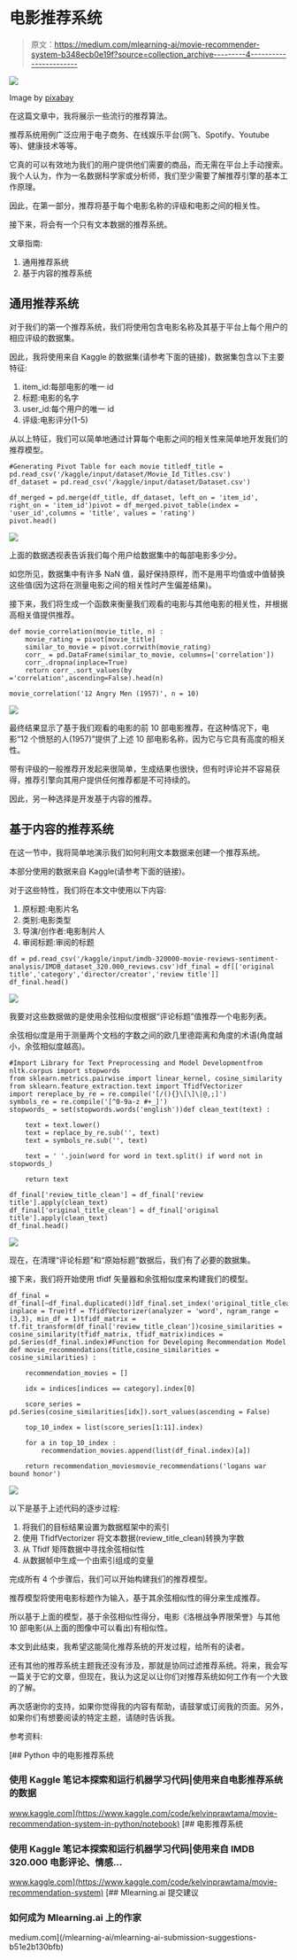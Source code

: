 # 电影推荐系统

> 原文：<https://medium.com/mlearning-ai/movie-recommender-system-b348ecb0e19f?source=collection_archive---------4----------------------->

![](img/f73990259c9d828605bc460f6b339b19.png)

Image by [pixabay](https://pixabay.com/illustrations/question-mark-pile-question-mark-1495858/)

在这篇文章中，我将展示一些流行的推荐算法。

推荐系统用例广泛应用于电子商务、在线娱乐平台(网飞、Spotify、Youtube 等)、健康技术等等。

它真的可以有效地为我们的用户提供他们需要的商品，而无需在平台上手动搜索。我个人认为，作为一名数据科学家或分析师，我们至少需要了解推荐引擎的基本工作原理。

因此，在第一部分，推荐将基于每个电影名称的评级和电影之间的相关性。

接下来，将会有一个只有文本数据的推荐系统。

文章指南:

1.  通用推荐系统
2.  基于内容的推荐系统

## **通用推荐系统**

对于我们的第一个推荐系统，我们将使用包含电影名称及其基于平台上每个用户的相应评级的数据集。

因此，我将使用来自 Kaggle 的数据集(请参考下面的链接)，数据集包含以下主要特征:

1.  item_id:每部电影的唯一 id
2.  标题:电影的名字
3.  user_id:每个用户的唯一 id
4.  评级:电影评分(1-5)

从以上特征，我们可以简单地通过计算每个电影之间的相关性来简单地开发我们的推荐模型。

```
#Generating Pivot Table for each movie titledf_title = pd.read_csv('/kaggle/input/dataset/Movie_Id_Titles.csv')
df_dataset = pd.read_csv('/kaggle/input/dataset/Dataset.csv')

df_merged = pd.merge(df_title, df_dataset, left_on = 'item_id', right_on = 'item_id')pivot = df_merged.pivot_table(index = 'user_id',columns = 'title', values = 'rating')
pivot.head()
```

![](img/2194850fe0e80977be53a3593336d8ea.png)

上面的数据透视表告诉我们每个用户给数据集中的每部电影多少分。

如您所见，数据集中有许多 NaN 值，最好保持原样，而不是用平均值或中值替换这些值(因为这将在测量电影之间的相关性时产生偏差结果)。

接下来，我们将生成一个函数来衡量我们观看的电影与其他电影的相关性，并根据高相关值提供推荐。

```
def movie_correlation(movie_title, n) :
    movie_rating = pivot[movie_title]
    similar_to_movie = pivot.corrwith(movie_rating)
    corr_ = pd.DataFrame(similar_to_movie, columns=['correlation'])
    corr_.dropna(inplace=True)
    return corr_.sort_values(by ='correlation',ascending=False).head(n)

movie_correlation('12 Angry Men (1957)', n = 10)
```

![](img/4f8faa29e84b1f9a04839e0bfb037a67.png)

最终结果显示了基于我们观看的电影的前 10 部电影推荐，在这种情况下，电影“12 个愤怒的人(1957)”提供了上述 10 部电影名称，因为它与它具有高度的相关性。

带有评级的一般推荐开发起来很简单，生成结果也很快，但有时评论并不容易获得，推荐引擎向其用户提供任何推荐都是不可持续的。

因此，另一种选择是开发基于内容的推荐。

## 基于内容的推荐系统

在这一节中，我将简单地演示我们如何利用文本数据来创建一个推荐系统。

本部分使用的数据来自 Kaggle(请参考下面的链接)。

对于这些特性，我们将在本文中使用以下内容:

1.  原标题:电影片名
2.  类别:电影类型
3.  导演/创作者:电影制片人
4.  审阅标题:审阅的标题

```
df = pd.read_csv('/kaggle/input/imdb-320000-movie-reviews-sentiment-analysis/IMDB_dataset_320.000_reviews.csv')df_final = df[['original title','category','director/creator','review title']]
df_final.head()
```

![](img/078e5b080f01eca27b9f10b0084bdbc6.png)

我要对这些数据做的是使用余弦相似度根据“评论标题”值推荐一个电影列表。

余弦相似度是用于测量两个文档的字数之间的欧几里德距离和角度的术语(角度越小，余弦相似度越高)。

```
#Import Library for Text Preprocessing and Model Developmentfrom nltk.corpus import stopwords
from sklearn.metrics.pairwise import linear_kernel, cosine_similarity
from sklearn.feature_extraction.text import TfidfVectorizer
import rereplace_by_re = re.compile('[/(){}\[\]\|@,;]')
symbols_re = re.compile('[^0-9a-z #+_]')
stopwords_ = set(stopwords.words('english'))def clean_text(text) :

    text = text.lower()
    text = replace_by_re.sub('', text)
    text = symbols_re.sub('', text)

    text = ' '.join(word for word in text.split() if word not in stopwords_)

    return text

df_final['review_title_clean'] = df_final['review title'].apply(clean_text)
df_final['original_title_clean'] = df_final['original title'].apply(clean_text)
df_final.head()
```

![](img/f85d1dc70b1aed7d9721b9d3a1ce5348.png)

现在，在清理“评论标题”和“原始标题”数据后，我们有了必要的数据集。

接下来，我们将开始使用 tfidf 矢量器和余弦相似度来构建我们的模型。

```
df_final = df_final[~df_final.duplicated()]df_final.set_index('original_title_clean', inplace = True)tf = TfidfVectorizer(analyzer = 'word', ngram_range = (3,3), min_df = 1)tfidf_matrix = tf.fit_transform(df_final['review_title_clean'])cosine_similarities = cosine_similarity(tfidf_matrix, tfidf_matrix)indices = pd.Series(df_final.index)#Function for Developing Recommendation Model def movie_recommendations(title,cosine_similarities = cosine_similarities) :

    recommendation_movies = []

    idx = indices[indices == category].index[0]

    score_series = pd.Series(cosine_similarities[idx]).sort_values(ascending = False)

    top_10_index = list(score_series[1:11].index)

    for a in top_10_index :
        recommendation_movies.append(list(df_final.index)[a])

    return recommendation_moviesmovie_recommendations('logans war bound honor')
```

![](img/0aeab45fd6cbb939bb1fd7db72d21774.png)

以下是基于上述代码的逐步过程:

1.  将我们的目标结果设置为数据框架中的索引
2.  使用 TfidfVectorizer 将文本数据(review_title_clean)转换为字数
3.  从 Tfidf 矩阵数据中寻找余弦相似性
4.  从数据帧中生成一个由索引组成的变量

完成所有 4 个步骤后，我们可以开始构建我们的推荐模型。

推荐模型将使用电影标题作为输入，基于其余弦相似性的得分来生成推荐。

所以基于上面的模型，基于余弦相似性得分，电影《洛根战争界限荣誉》与其他 10 部电影(从上面的图像中可以看出)有相似性。

本文到此结束，我希望这能简化推荐系统的开发过程，给所有的读者。

还有其他的推荐系统主题我还没有涉及，那就是协同过滤推荐系统。将来，我会写一篇关于它的文章，但现在，我认为这足以让你们对推荐系统如何工作有一个大致的了解。

再次感谢你的支持，如果你觉得我的内容有帮助，请鼓掌或订阅我的页面。另外，如果你们有想要阅读的特定主题，请随时告诉我。

参考资料:

[](https://www.kaggle.com/code/kelvinprawtama/movie-recommendation-system-in-python/notebook) [## Python 中的电影推荐系统

### 使用 Kaggle 笔记本探索和运行机器学习代码|使用来自电影推荐系统的数据

www.kaggle.com](https://www.kaggle.com/code/kelvinprawtama/movie-recommendation-system-in-python/notebook) [](https://www.kaggle.com/code/kelvinprawtama/movie-recommendation-system) [## 电影推荐系统

### 使用 Kaggle 笔记本探索和运行机器学习代码|使用来自 IMDB 320.000 电影评论、情感…

www.kaggle.com](https://www.kaggle.com/code/kelvinprawtama/movie-recommendation-system) [](/mlearning-ai/mlearning-ai-submission-suggestions-b51e2b130bfb) [## Mlearning.ai 提交建议

### 如何成为 Mlearning.ai 上的作家

medium.com](/mlearning-ai/mlearning-ai-submission-suggestions-b51e2b130bfb)